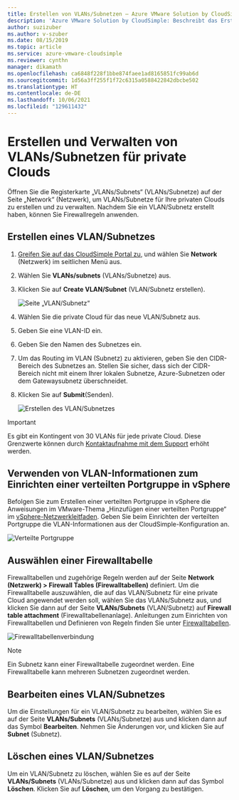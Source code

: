 ```yaml
---
title: Erstellen von VLANs/Subnetzen – Azure VMware Solution by CloudSimple
description: 'Azure VMware Solution by CloudSimple: Beschreibt das Erstellen und Verwalten von VLANs/Subnetzen für Ihre privaten Clouds und das anschließende Anwenden von Firewallregeln.'
author: suzizuber
ms.author: v-szuber
ms.date: 08/15/2019
ms.topic: article
ms.service: azure-vmware-cloudsimple
ms.reviewer: cynthn
manager: dikamath
ms.openlocfilehash: ca6848f228f1bbe874faee1ad8165851fc99ab6d
ms.sourcegitcommit: 1d56a3ff255f1f72c6315a0588422842dbcbe502
ms.translationtype: HT
ms.contentlocale: de-DE
ms.lasthandoff: 10/06/2021
ms.locfileid: "129611432"
---
```

# <a name="create-and-manage-vlanssubnets-for-your-private-clouds"></a>Erstellen und Verwalten von VLANs/Subnetzen für private Clouds

Öffnen Sie die Registerkarte „VLANs/Subnets“ (VLANs/Subnetze) auf der Seite „Network“ (Netzwerk), um VLANs/Subnetze für Ihre privaten Clouds zu erstellen und zu verwalten. Nachdem Sie ein VLAN/Subnetz erstellt haben, können Sie Firewallregeln anwenden.

## <a name="create-a-vlansubnet"></a>Erstellen eines VLAN/Subnetzes

1. [Greifen Sie auf das CloudSimple Portal zu](access-cloudsimple-portal.md), und wählen Sie **Network** (Netzwerk) im seitlichen Menü aus.
2. Wählen Sie **VLANs/subnets** (VLANs/Subnetze) aus.
3. Klicken Sie auf **Create VLAN/Subnet** (VLAN/Subnetz erstellen).

    ![Seite „VLAN/Subnetz“](media/vlan-subnet-page.png)

4. Wählen Sie die private Cloud für das neue VLAN/Subnetz aus.
5. Geben Sie eine VLAN-ID ein.
6. Geben Sie den Namen des Subnetzes ein.
7. Um das Routing im VLAN (Subnetz) zu aktivieren, geben Sie den CIDR-Bereich des Subnetzes an. Stellen Sie sicher, dass sich der CIDR-Bereich nicht mit einem Ihrer lokalen Subnetze, Azure-Subnetzen oder dem Gatewaysubnetz überschneidet.
8. Klicken Sie auf **Submit**(Senden).

    ![Erstellen des VLAN/Subnetzes](media/create-new-vlan-subnet-details.png)


> [!IMPORTANT]
> Es gibt ein Kontingent von 30 VLANs für jede private Cloud. Diese Grenzwerte können durch [Kontaktaufnahme mit dem Support](https://portal.azure.com/#blade/Microsoft_Azure_Support/HelpAndSupportBlade/newsupportrequest) erhöht werden.

## <a name="use-vlan-information-to-set-up-a-distributed-port-group-in-vsphere"></a>Verwenden von VLAN-Informationen zum Einrichten einer verteilten Portgruppe in vSphere

Befolgen Sie zum Erstellen einer verteilten Portgruppe in vSphere die Anweisungen im VMware-Thema „Hinzufügen einer verteilten Portgruppe“ im <a href="https://docs.vmware.com/en/VMware-vSphere/6.5/vsphere-esxi-vcenter-server-65-networking-guide.pdf" target="_blank">vSphere-Netzwerkleitfaden</a>. Geben Sie beim Einrichten der verteilten Portgruppe die VLAN-Informationen aus der CloudSimple-Konfiguration an.

![Verteilte Portgruppe](media/distributed-port-group.png)

## <a name="select-a-firewall-table"></a>Auswählen einer Firewalltabelle

Firewalltabellen und zugehörige Regeln werden auf der Seite **Network (Netzwerk) > Firewall Tables (Firewalltabellen)** definiert. Um die Firewalltabelle auszuwählen, die auf das VLAN/Subnetz für eine private Cloud angewendet werden soll, wählen Sie das VLANs/Subnetz aus, und klicken Sie dann auf der Seite **VLANs/Subnets** (VLAN/Subnetz) auf **Firewall table attachment** (Firewalltabellenanlage). Anleitungen zum Einrichten von Firewalltabellen und Definieren von Regeln finden Sie unter [Firewalltabellen](firewall.md).

![Firewalltabellenverbindung](media/vlan-subnet-firewall-link.png)

> [!NOTE]
> Ein Subnetz kann einer Firewalltabelle zugeordnet werden. Eine Firewalltabelle kann mehreren Subnetzen zugeordnet werden.

## <a name="edit-a-vlansubnet"></a>Bearbeiten eines VLAN/Subnetzes

Um die Einstellungen für ein VLAN/Subnetz zu bearbeiten, wählen Sie es auf der Seite **VLANs/Subnets** (VLANs/Subnetze) aus und klicken dann auf das Symbol **Bearbeiten**. Nehmen Sie Änderungen vor, und klicken Sie auf **Subnet** (Subnetz).

## <a name="delete-a-vlansubnet"></a>Löschen eines VLAN/Subnetzes

Um ein VLAN/Subnetz zu löschen, wählen Sie es auf der Seite **VLANs/Subnets** (VLANs/Subnetze) aus und klicken dann auf das Symbol **Löschen**. Klicken Sie auf **Löschen**, um den Vorgang zu bestätigen.

